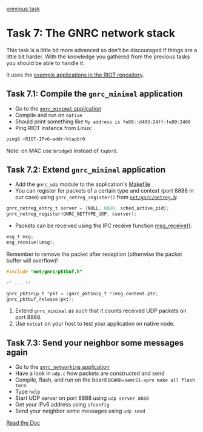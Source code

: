 [previous task](../task-06)

# Task 7: The GNRC network stack

This task is a little bit more advanced so don't be discouraged if things are
a little bit harder. With the knowledge you gathered from the previous tasks
you should be able to handle it.

It uses the [example applications in the RIOT repository](https://github.com/RIOT-OS/RIOT/tree/master/examples).

## Task 7.1: Compile the `gnrc_minimal` application
* Go to the [`gnrc_minimal` application](https://github.com/RIOT-OS/RIOT/tree/master/examples/gnrc_minimal)
* Compile and run on `native`
* Should print something like `My address is fe80::d403:24ff:fe89:2460`
* Ping RIOT instance from Linux:

```sh
ping6 <RIOT-IPv6-addr>%tapbr0
```
Note: on MAC use `bridge0` instead of `tapbr0`.

## Task 7.2: Extend `gnrc_minimal` application
* Add the `gnrc_udp` module to the application's [Makefile](Makefile)
* You can register for packets of a certain type and context (port 8888 in our
  case) using `gnrc_netreg_register()` from [`net/gnrc/netreg.h`](http://doc.riot-os.org/group__net__gnrc__netreg.html):

```C
gnrc_netreg_entry_t server = {NULL, 8888, sched_active_pid};
gnrc_netreg_register(GNRC_NETTYPE_UDP, &server);
```

* Packets can be received using the IPC receive function [msg_receive()](http://doc.riot-os.org/group__core__msg.html#gae3e05f08bd71d6f65dc727624c4d5f7a):

```C
msg_t msg;
msg_receive(&msg);
```

Remember to remove the packet after reception (otherwise the packet buffer
will overflow)!

```C
#include "net/gnrc/pktbuf.h"

/* ... */

gnrc_pktsnip_t *pkt = (gnrc_pktsnip_t *)msg.content.ptr;
gnrc_pktbuf_release(pkt);
```


1.  Extend `gnrc_minimal` as such that it counts received UDP packets on port 8888.
2.  Use `netcat` on your host to test your application on native node.

## Task 7.3: Send your neighbor some messages again
* Go to the [`gnrc_networking` application](https://github.com/RIOT-OS/RIOT/tree/master/examples/gnrc_networking)
* Have a look in `udp.c` how packets are constructed and send
* Compile, flash, and run on the board `BOARD=samr21-xpro make all flash term`
* Type `help`
* Start UDP server on port 8888 using `udp server 8888`
* Get your IPv6 address using `ifconfig`
* Send your neighbor some messages using `udp send`

[Read the Doc](http://doc.riot-os.org/group__net__gnrc.html)
